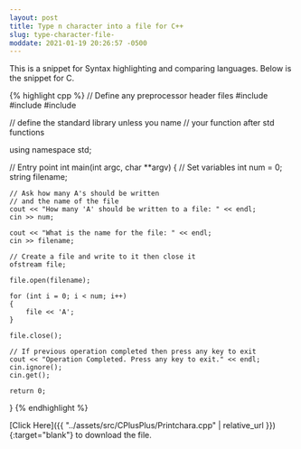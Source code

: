 ```yaml
---
layout: post
title: Type n character into a file for C++
slug: type-character-file-
moddate: 2021-01-19 20:26:57 -0500
---
```


This is a snippet for Syntax highlighting and comparing languages.
Below is the snippet for C.

{% highlight cpp %}
// Define any preprocessor header files
#include <iostream>
#include <fstream>
#include <string>

// define the standard library unless you name
// your function after std functions

using namespace std;

// Entry point
int main(int argc, char **argv)
{
    // Set variables
    int num = 0;
    string filename;

    // Ask how many A's should be written
    // and the name of the file
    cout << "How many 'A' should be written to a file: " << endl;
    cin >> num;

    cout << "What is the name for the file: " << endl;
    cin >> filename;

    // Create a file and write to it then close it
    ofstream file;

    file.open(filename);

    for (int i = 0; i < num; i++)
    {
        file << 'A';
    }

    file.close();

    // If previous operation completed then press any key to exit
    cout << "Operation Completed. Press any key to exit." << endl;
    cin.ignore();
    cin.get();

    return 0;
}
{% endhighlight %}

[Click Here]({{ "../assets/src/CPlusPlus/Printchara.cpp" | relative_url }}){:target="blank"}
to download the file.
